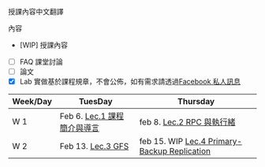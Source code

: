 授課內容中文翻譯

內容
- [WIP] 授課內容
- [ ] FAQ 課堂討論
- [ ] 論文
- [x] Lab 實做基於課程規章，不會公佈，如有需求請透過[Facebook 私人訊息](https://www.facebook.com/engineer.from.scratch)

|Week/Day|TuesDay|Thursday|
|--------|-------|--------|
|W 1|Feb 6. [Lec.1 課程簡介與導言](01-l01.txt)|feb 8. [Lec.2 RPC 與執行緒](02-1-l-rpc.txt)|
|W 2|Feb 13. [Lec.3 GFS](03-l-gfs-short.txt)|feb 15. WIP [Lec.4 Primary-Backup Replication]()|

